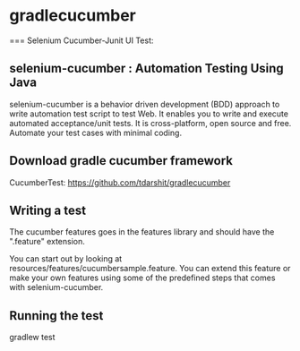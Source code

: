 # gradlecucumber
===
Selenium Cucumber-Junit UI Test:

selenium-cucumber : Automation Testing Using Java
---

selenium-cucumber is a behavior driven development (BDD) approach to write automation test script to test Web. 
It enables you to write and execute automated acceptance/unit tests. It is cross-platform, open source and free. 
Automate your test cases with minimal coding.

Download gradle cucumber framework
---
CucumberTest: https://github.com/tdarshit/gradlecucumber

Writing a test
---
The cucumber features goes in the features library and should have the ".feature" extension.

You can start out by looking at resources/features/cucumbersample.feature. You can extend this feature or make your own features using some of the predefined steps that comes with selenium-cucumber.

Running the test
---
gradlew test
